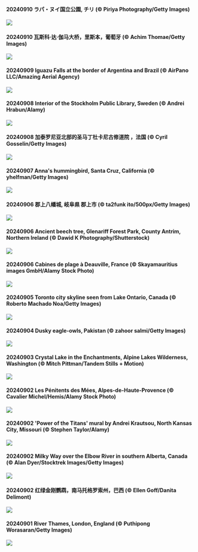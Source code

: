 #### 20240910 ラパ・ヌイ国立公園, チリ (© Piriya Photography/Getty Images)

![](20240910_RapaNuiSunrise_1920x1080.jpg)

#### 20240910 瓦斯科·达·伽马大桥，里斯本，葡萄牙 (© Achim Thomae/Getty Images)

![](20240910_BridgeLisbon_1920x1080.jpg)

#### 20240909 Iguazu Falls at the border of Argentina and Brazil (© AirPano LLC/Amazing Aerial Agency)

![](20240909_IguazuRainbow_1920x1080.jpg)

#### 20240908 Interior of the Stockholm Public Library, Sweden (© Andrei Hrabun/Alamy)

![](20240908_StockholmLibrary_1920x1080.jpg)

#### 20240908 加泰罗尼亚北部的圣马丁杜卡尼古修道院 ，法国 (© Cyril Gosselin/Getty Images)

![](20240908_Canigou_1920x1080.jpg)

#### 20240907 Anna's hummingbird, Santa Cruz, California (© yhelfman/Getty Images)

![](20240907_SantaCruzHummer_1920x1080.jpg)

#### 20240906 郡上八幡城, 岐阜県 郡上市 (© ta2funk ito/500px/Getty Images)

![](20240906_GujoHachiman_1920x1080.jpg)

#### 20240906 Ancient beech tree, Glenariff Forest Park, County Antrim, Northern Ireland (© Dawid K Photography/Shutterstock)

![](20240906_GlenariffPark_1920x1080.jpg)

#### 20240906 Cabines de plage à Deauville, France (© Skayamauritius images GmbH/Alamy Stock Photo)

![](20240906_AmericanDeauvilleFestival_1920x1080.jpg)

#### 20240905 Toronto city skyline seen from Lake Ontario, Canada (© Roberto Machado Noa/Getty Images)

![](20240905_TIFF_1920x1080.jpg)

#### 20240904 Dusky eagle-owls, Pakistan (© zahoor salmi/Getty Images)

![](20240904_DuskyOwls_1920x1080.jpg)

#### 20240903 Crystal Lake in the Enchantments, Alpine Lakes Wilderness, Washington (© Mitch Pittman/Tandem Stills + Motion)

![](20240903_AlpineLakes_1920x1080.jpg)

#### 20240902 Les Pénitents des Mées, Alpes-de-Haute-Provence (© Cavalier Michel/Hemis/Alamy Stock Photo)

![](20240902_PenitentMees_1920x1080.jpg)

#### 20240902 'Power of the Titans' mural by Andrei Krautsou, North Kansas City, Missouri (© Stephen Taylor/Alamy)

![](20240902_KansasMural_1920x1080.jpg)

#### 20240902 Milky Way over the Elbow River in southern Alberta, Canada (© Alan Dyer/Stocktrek Images/Getty Images)

![](20240902_ElbowRiver_1920x1080.jpg)

#### 20240902 红绿金刚鹦鹉，南马托格罗索州，巴西 (© Ellen Goff/Danita Delimont)

![](20240902_BuracodasAraras_1920x1080.jpg)

#### 20240901 River Thames, London, England (© Puthipong Worasaran/Getty Images)

![](20240901_ThamesLondon_1920x1080.jpg)

